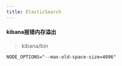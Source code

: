 ```yaml
---
title: ElasticSearch
---
```


#### kibana报错内存溢出

>  kibana/bin 

```
NODE_OPTIONS="--max-old-space-size=4096"
```

